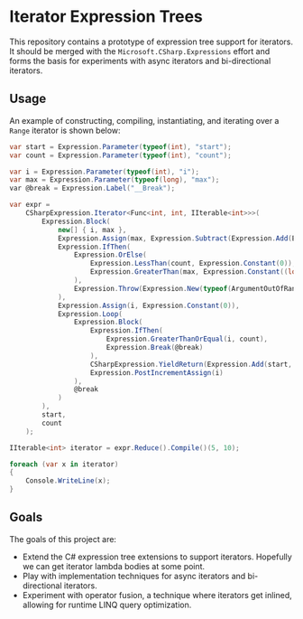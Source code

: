 # Iterator Expression Trees

This repository contains a prototype of expression tree support for iterators. It should be merged with the `Microsoft.CSharp.Expressions` effort and forms the basis for experiments with async iterators and bi-directional iterators.

## Usage

An example of constructing, compiling, instantiating, and iterating over a `Range` iterator is shown below:

```csharp
var start = Expression.Parameter(typeof(int), "start");
var count = Expression.Parameter(typeof(int), "count");

var i = Expression.Parameter(typeof(int), "i");
var max = Expression.Parameter(typeof(long), "max");
var @break = Expression.Label("__Break");

var expr =
    CSharpExpression.Iterator<Func<int, int, IIterable<int>>>(
        Expression.Block(
            new[] { i, max },
            Expression.Assign(max, Expression.Subtract(Expression.Add(Expression.Convert(start, typeof(long)), Expression.Convert(count, typeof(long))), Expression.Constant(1L, typeof(long)))),
            Expression.IfThen(
                Expression.OrElse(
                    Expression.LessThan(count, Expression.Constant(0)),
                    Expression.GreaterThan(max, Expression.Constant((long)int.MaxValue))
                ),
                Expression.Throw(Expression.New(typeof(ArgumentOutOfRangeException).GetConstructor(new[] { typeof(string) }), Expression.Constant("count")))
            ),
            Expression.Assign(i, Expression.Constant(0)),
            Expression.Loop(
                Expression.Block(
                    Expression.IfThen(
                        Expression.GreaterThanOrEqual(i, count),
                        Expression.Break(@break)
                    ),
                    CSharpExpression.YieldReturn(Expression.Add(start, i)),
                    Expression.PostIncrementAssign(i)
                ),
                @break
            )
        ),
        start,
        count
    );

IIterable<int> iterator = expr.Reduce().Compile()(5, 10);

foreach (var x in iterator)
{
    Console.WriteLine(x);
}
```

## Goals

The goals of this project are:

* Extend the C# expression tree extensions to support iterators. Hopefully we can get iterator lambda bodies at some point.
* Play with implementation techniques for async iterators and bi-directional iterators.
* Experiment with operator fusion, a technique where iterators get inlined, allowing for runtime LINQ query optimization.
